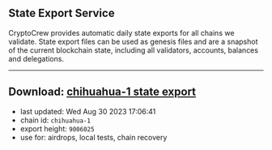 ## State Export Service
CryptoCrew provides automatic daily state exports for all chains we validate. State export files can be used as genesis files and are a snapshot of the current blockchain state, including all validators, accounts, balances and delegations.

---
**Download: [chihuahua-1 state export](https://dl.ccvalidators.com/SERVICE/chihuahua/chihuahua-1_export_9006025.json)**
---

- last updated: Wed Aug 30 2023 17:06:41
- chain id: `chihuahua-1`
- export height: `9006025`
- use for: airdrops, local tests, chain recovery
